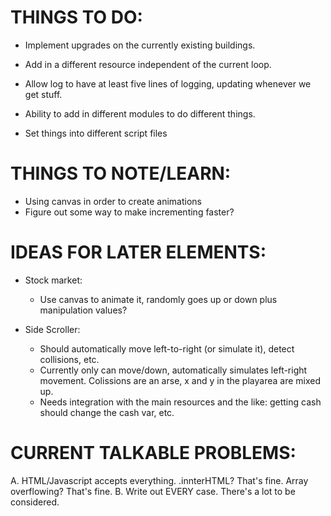 # THINGS TO DO:

+ Implement upgrades on the currently existing buildings.
+ Add in a different resource independent of the current loop.
+ Allow log to have at least five lines of logging, updating whenever we get stuff.
+ Ability to add in different modules to do different things.

+ Set things into different script files

# THINGS TO NOTE/LEARN:

+ Using canvas in order to create animations
+ Figure out some way to make incrementing faster?

# IDEAS FOR LATER ELEMENTS:

+ Stock market:
  + Use canvas to animate it, randomly goes up or down plus manipulation values?

+ Side Scroller:
  + Should automatically move left-to-right (or simulate it), detect collisions, etc.
  + Currently only can move/down, automatically simulates left-right movement. Colissions are an arse, x and y in the playarea are mixed up.
  + Needs integration with the main resources and the like: getting cash should change the cash var, etc.

# CURRENT TALKABLE PROBLEMS:

A. HTML/Javascript accepts everything. .innterHTML? That's fine. Array overflowing? That's fine.
B. Write out EVERY case. There's a lot to be considered.